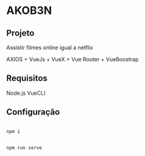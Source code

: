 # AKOB3N

## Projeto
Assistir filmes online igual a netflix

AXIOS + VueJs + VueX + Vue Router + VueBoostrap

## Requisitos

Node.js
VueCLI

## Configuração

```js

npm i
```

```js

npm run serve
```
